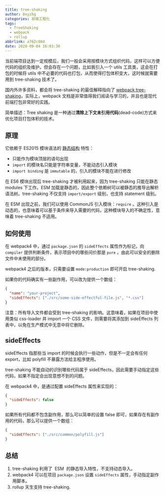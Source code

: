 ```yaml
---
title: tree-shaking
author: Oxyzhg
categories: 前端工程化
tags:
  - TreeShaking
  - webpack
  - rollup
abbrlink: a762c08d
date: 2020-09-04 16:03:30
---
```


当前端项目达到一定规模后，我们一般会采用按模块方式组织代码，这样可以方便代码的组织及维护。但会存在一个问题，比如我引入一个 utils 工具类，这会在打包的时候将 utils 中不必要的代码也打包，从而使得打包体积变大，这时候就需要用到 tree-shaking 技术了。

国内外许多资料，都会将 tree-shaking 的最佳解释指向了 [webpack tree-shaking](https://webpack.js.org/guides/tree-shaking/)，实际上，webpack 文档是非常值得我们阅读与学习的，并且也是现代前端打包非常好的实践。

简单描述：Tree shaking 是一种通过**清除上下文未引用代码**(dead-code)方式来优化项目打包体积的技术。

## 原理

它依赖于 ES2015 模块语法的 [静态结构](http://exploringjs.com/es6/ch_modules.html#static-module-structure) 特性：

- 只能作为模块顶层的语句出现
- `import` 的模块名只能是字符串变量，不能动态引入模块
- `import binding` 是 `immutable` 的，引入的模块不能在进行修改

在 ES6 模块出现后 tree-shaking 才被利用起来，因为 tree-shaking 只能在静态 modules 下工作。ESM 加载是静态的，因此整个依赖树可以被静态的推导出解析语法树。tree-shaking 不仅支持 `import/export` 级别，也支持 statement 级别。

在 ESM 出现之前，我们可以使用 CommonJS 引入模块：`require` 。这种引入是动态的，也意味着可以基于条件来导入需要的代码，这种模块导入的不确定性，意味着 tree-shaking 不适用。

## 如何使用

在 webpack4 中，通过 `package.json` 的 `sideEffects` 属性作为标记，向 `compiler` 提供判断条件，表示项目中的哪些问价那是 `pure` ，由此可以安全的删除文件中未使用的部分。

webpack4 之后的版本，只需要设置 `mode:production` 即可开启 tree-shaking.

如果你的代码确实有一些副作用，可以改为提供一个数组：

```json
{
  "name": "your-project",
  "sideEffects": ["./src/some-side-effectful-file.js", "*.css"]
}
```

注意：所有导入文件都会受到 tree-shaking 的影响。这意味着，如果在项目中使用类似 css-loader 并 import 一个 CSS 文件，则需要将其添加到 sideEffects 列表中，以免在生产模式中无意中将它删除。

## sideEffects

sideEffects 指那些当 import 的时候会执行一些动作，但是不一定会有任何 export，比如 polyfill 不暴露方法给主程序使用。

tree-shaking 不能自动的识别哪些代码属于 sideEffects，因此需要手动指定这些代码，如果不指定会出现意想不到的问题。

在 webpack4 中，是通过配置 sideEffects 属性来实现的：

```json
{
  "sideEffects": false
}
```

如果所有代码都不包含副作用，那么可以简单的设置 false 即可，如果存在有副作用的代码，那么可以提供一个数组：

```json
{
  "sideEffects": ["./src/common/polyfill.js"]
}
```

## 总结

1. tree-shaking 利用了  ESM  的静态导入特性，不支持动态导入。
1. webpack4 可以在项目 `package.json` 设置 `sideEffects` 属性，手动指定副作用脚本。
1. rollup 天生支持 tree-shaking.
